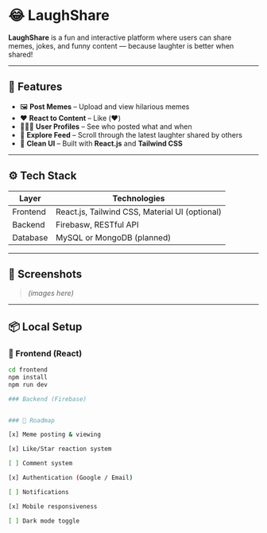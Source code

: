 # 😂 LaughShare

**LaughShare** is a fun and interactive platform where users can share memes, jokes, and funny content — because laughter is better when shared!

---

## 🌟 Features

- 🖼️ **Post Memes** – Upload and view hilarious memes
- ❤️ **React to Content** – Like (❤️)
- 🧑‍🤝‍🧑 **User Profiles** – See who posted what and when
- 🔎 **Explore Feed** – Scroll through the latest laughter shared by others
- 🌈 **Clean UI** – Built with **React.js** and **Tailwind CSS**

---

## ⚙️ Tech Stack

| Layer      | Technologies                                  |
|------------|-----------------------------------------------|
| Frontend   | React.js, Tailwind CSS, Material UI (optional)|
| Backend    | Firebasw, RESTful API               |
| Database   | MySQL or MongoDB (planned) |

---

## 📸 Screenshots

> *(images here)*

---

## 📦 Local Setup

### 🔧 Frontend (React)

```bash
cd frontend
npm install
npm run dev

### Backend (Firebase)


### 🚀 Roadmap

[x] Meme posting & viewing

[x] Like/Star reaction system

[ ] Comment system

[x] Authentication (Google / Email)

[ ] Notifications

[x] Mobile responsiveness

[ ] Dark mode toggle
